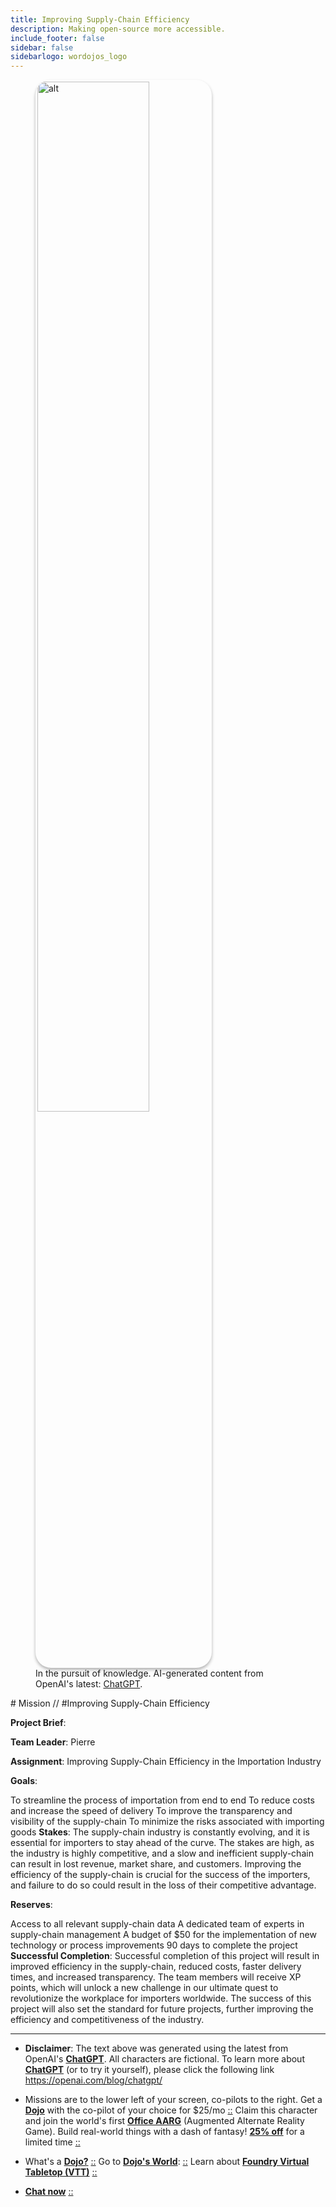 ```yaml
---
title: Improving Supply-Chain Efficiency
description: Making open-source more accessible.
include_footer: false
sidebar: false
sidebarlogo: wordojos_logo
---
```

<figure>
    <img src='/uploads/mechs/Barista.png' style="width: 65%;height: 65%;padding: 3px; box-shadow: 0 3px 5px rgba(0,0,0,.3);border-radius: 25px;overflow: hidden;border: none;" align="middle"; alt='alt'; alt='student in hoody with laptop';/>
    <figcaption>In the pursuit of knowledge.  AI-generated content from OpenAI's latest: <a href="https://openai.com/blog/chatgpt/" >ChatGPT</a>.</figcaption>
</figure>
# Mission // #Improving Supply-Chain Efficiency

**Project Brief**:

**Team Leader**: Pierre

**Assignment**: Improving Supply-Chain Efficiency in the Importation Industry

**Goals**:

To streamline the process of importation from end to end
To reduce costs and increase the speed of delivery
To improve the transparency and visibility of the supply-chain
To minimize the risks associated with importing goods
**Stakes**:
The supply-chain industry is constantly evolving, and it is essential for importers to stay ahead of the curve. The stakes are high, as the industry is highly competitive, and a slow and inefficient supply-chain can result in lost revenue, market share, and customers. Improving the efficiency of the supply-chain is crucial for the success of the importers, and failure to do so could result in the loss of their competitive advantage.

**Reserves**:

Access to all relevant supply-chain data
A dedicated team of experts in supply-chain management
A budget of $50 for the implementation of new technology or process improvements
90 days to complete the project
**Successful Completion**:
Successful completion of this project will result in improved efficiency in the supply-chain, reduced costs, faster delivery times, and increased transparency. The team members will receive XP points, which will unlock a new challenge in our ultimate quest to revolutionize the workplace for importers worldwide. The success of this project will also set the standard for future projects, further improving the efficiency and competitiveness of the industry.

---

* **Disclaimer**: The text above was generated using the latest from OpenAI's [**ChatGPT**](https://openai.com/blog/chatgpt/).  All characters are fictional.  To learn more about [**ChatGPT**](https://openai.com/blog/chatgpt/) (or to try it yourself), please click the following link https://openai.com/blog/chatgpt/

* Missions are to the lower left of your screen, co-pilots to the right. Get a [**Dojo**](https://workmates.live/marketplace) with the co-pilot of your choice for $25/mo [::](https://workmates.live/marketplace)  Claim this character and join the world's first [**Office AARG**](https://dojos.world) (Augmented Alternate Reality Game). Build real-world things with a dash of fantasy! [**25% off**](https://blog.workdojos.com/free-dojo) for a limited time [::](https://blog.workdojos.com/free-dojo) 

* What's a [**Dojo?**](https://workdojos.com) [::](https://workdojos.com)  Go to [**Dojo's World**](https://dojos.world): [::](https://dojos.world)  Learn about [**Foundry Virtual Tabletop (VTT)**](https://foundryvtt.com) [::](https://foundryvtt.com/)

* [**Chat now**](https://chat.workmates.live/channel/support) [::](https://chat.workmates.live/channel/support)